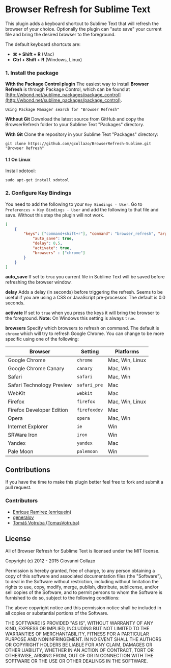 # Browser Refresh for Sublime Text

This plugin adds a keyboard shortcut to Sublime Text that will refresh the browser of your choice. Optionally the plugin can "auto save" your current file and bring the desired browser to the foreground.

The default keyboard shortcuts are:

- **⌘ + Shift + R** (Mac)
- **Ctrl + Shift + R** (Windows, Linux)

### 1. Install the package
**With the Package Control plugin**
The easiest way to install **Browser Refresh** is through Package Control, which can be found at [http://wbond.net/sublime_packages/package_control](http://wbond.net/sublime_packages/package_control).

```
Using Package Manager search for "Browser Refresh"
```

**Without Git**
Download the latest source from GitHub and copy the BrowserRefresh folder to your Sublime Text "Packages" directory.

**With Git**
Clone the repository in your Sublime Text "Packages" directory:

```
git clone https://github.com/gcollazo/BrowserRefresh-Sublime.git "Browser Refresh"
```

#### 1.1 On Linux
Install xdotool:

```
sudo apt-get install xdotool
```

### 2. Configure Key Bindings
You need to add the following to your `Key Bindings - User`. Go to `Preferences > Key Bindings - User` and add the following to that file and save. Without this step the plugin will not work.

```json
[
    {
        "keys": ["command+shift+r"], "command": "browser_refresh", "args": {
            "auto_save": true,
            "delay": 0.5,
            "activate": true,
            "browsers" : ["chrome"]
        }
    }
]
```

**auto_save**
If set to `true` you current file in Sublime Text will be saved before refreshing the browser window.

**delay**
Adds a delay (in seconds) before triggering the refresh. Seems to be useful if you are using a CSS or JavaScript pre-processor. The default is 0.0 seconds.

**activate**
If set to `true` when you press the keys it will bring the browser to the foreground. **Note:** On Windows this setting is always `true`.

**browsers**
Specify which browsers to refresh on command. The default is `chrome` which will try to refresh Google Chrome. You can change to be more specific using one of the following:

| Browser                   | Setting      | Platforms       |
|---------------------------|--------------|-----------------|
| Google Chrome             | `chrome`     | Mac, Win, Linux |
| Google Chrome Canary      | `canary`     | Mac, Win        |
| Safari                    | `safari`     | Mac, Win        |
| Safari Technology Preview | `safari_pre` | Mac        	 |
| WebKit                    | `webkit`     | Mac             |
| Firefox                   | `firefox`    | Mac, Win, Linux |
| Firefox Developer Edition | `firefoxdev` | Mac             |
| Opera                     | `opera`      | Mac, Win        |
| Internet Explorer         | `ie`         | Win             |
| SRWare Iron               | `iron`       | Win             |
| Yandex                    | `yandex`     | Mac             |
| Pale Moon                 | `palemoon`   | Win             |

## Contributions
If you have the time to make this plugin better feel free to fork and submit a pull request.

### Contributors
* [Enrique Ramirez (enriquein)](https://github.com/enriquein)
* [generalov](https://github.com/generalov)
* [Tomáš Votruba (TomasVotruba)](https://github.com/tomasvotruba)

## License
All of Browser Refresh for Sublime Text is licensed under the MIT license.

Copyright (c) 2012 - 2015 Giovanni Collazo

Permission is hereby granted, free of charge, to any person obtaining a copy of this software and associated documentation files (the "Software"), to deal in the Software without restriction, including without limitation the rights to use, copy, modify, merge, publish, distribute, sublicense, and/or sell copies of the Software, and to permit persons to whom the Software is furnished to do so, subject to the following conditions:

The above copyright notice and this permission notice shall be included in all copies or substantial portions of the Software.

THE SOFTWARE IS PROVIDED "AS IS", WITHOUT WARRANTY OF ANY KIND, EXPRESS OR IMPLIED, INCLUDING BUT NOT LIMITED TO THE WARRANTIES OF MERCHANTABILITY, FITNESS FOR A PARTICULAR PURPOSE AND NONINFRINGEMENT. IN NO EVENT SHALL THE AUTHORS OR COPYRIGHT HOLDERS BE LIABLE FOR ANY CLAIM, DAMAGES OR OTHER LIABILITY, WHETHER IN AN ACTION OF CONTRACT, TORT OR OTHERWISE, ARISING FROM, OUT OF OR IN CONNECTION WITH THE SOFTWARE OR THE USE OR OTHER DEALINGS IN THE SOFTWARE.

